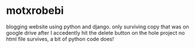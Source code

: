 # motxrobebi
blogging website using python and django. 
only surviving copy that was on google drive after I accedently hit the delete button on the hole project
no html file survives, a bit of python code does!
